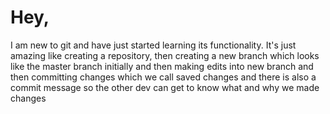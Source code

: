 # Hey,

I am new to git and have just started learning its functionality. 
It's just amazing like creating a repository, then creating a new branch which looks like the master branch initially and then making
edits into new branch and then committing changes which we call saved changes and there is also a commit message so the other dev can get to know what and why we made changes
